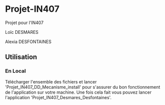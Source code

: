 # Projet-IN407
Projet pour l'IN407

Loïc DESMARES

Alexia DESFONTAINES

## Utilisation

### En Local

Télécharger l'ensemble des fichiers et lancer 'Projet_IN407_DD_Mecanisme_install' pour s'assurer du bon fonctionnement de l'application sur votre machine.
Une fois cela fait vous pouvez lancer l'application 'Projet_IN407_Desmares_Desfontaines'.
